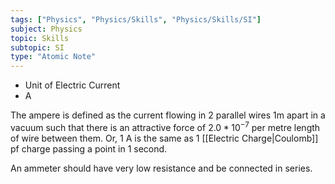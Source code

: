 ```yaml
---
tags: ["Physics", "Physics/Skills", "Physics/Skills/SI"]
subject: Physics
topic: Skills
subtopic: SI
type: "Atomic Note"
---
```


- Unit of Electric Current
- A

The ampere is defined as the current flowing in 2 parallel wires 1m apart in a vacuum such that there is an attractive force of $2.0*10^{-7}$  per metre length of wire between them.
Or, 1 A is the same as 1 [[Electric Charge|Coulomb]] pf charge passing a point in 1 second.

An ammeter should have very low resistance and be connected in series.